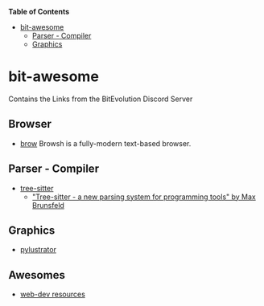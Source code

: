 <!-- markdown-toc start - Don't edit this section. Run M-x markdown-toc-refresh-toc -->
**Table of Contents**

- [bit-awesome](#bit-awesome)
    - [Parser - Compiler](#parser---compiler)
    - [Graphics](#graphics)

<!-- markdown-toc end -->

# bit-awesome #

Contains the Links from the BitEvolution Discord Server

## Browser

   * [brow](https://www.brow.sh/) Browsh is a fully-modern text-based browser.
    

## Parser - Compiler ##

  * [tree-sitter](https://tree-sitter.github.io/tree-sitter/)
      * ["Tree-sitter - a new parsing system for programming tools" by Max Brunsfeld](https://youtu.be/Jes3bD6P0To)

## Graphics ##

  * [pylustrator](https://pylustrator.readthedocs.io/en/latest/)

## Awesomes ##
    
  * [web-dev resources](https://free-for.dev/#/)
